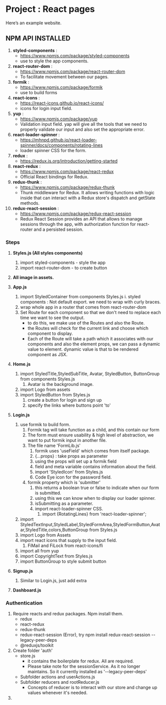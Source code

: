 # Project : React pages

Here’s an example website.

## NPM API INSTALLED

1. __styled-components__ :
    * <https://www.npmjs.com/package/styled-components>
    * use to style the app components.
2. __react-router-dom__ :
    * <https://www.npmjs.com/package/react-router-dom> 
    * To facilitate movement between our pages.
3. __formik__ :
   * <https://www.npmjs.com/package/formik> 
   * use to build forms
4. __react-icons__ :
   * <https://react-icons.github.io/react-icons/> 
   * icons for login input field.
5. __yup__ :
   * <https://www.npmjs.com/package/yup> 
   * Validation input field. yap will give all the tools that we need to properly validate our input and also set the appropriate error.
6. __react-loader-spinner__ :
   * <https://mhnpd.github.io/react-loader-spinner/docs/components/rotating-lines>
   * loader spinner CSS for the form.
7. __redux__ :
   * <https://redux.js.org/introduction/getting-started>
8. __react-redux__ :
   * <https://www.npmjs.com/package/react-redux>
   * Official React bindings for Redux.
9. __redux-thunk__ :
    * <https://www.npmjs.com/package/redux-thunk>
    * Thunk middleware for Redux. It allows writing functions with logic inside that can interact with a Redux store's dispatch and getState methods.
10. __redux-react-session__ :
    * <https://www.npmjs.com/package/redux-react-session>
    * Redux React Session provides an API that allows to manage sessions through the app, with authorization function for react-router and a persisted session.

### Steps

1. __Styles.js (All styles components)__
   1. import styled-components - style the app
   2. import react-router-dom - to create button

2. __All image in assets.__
3. __App.js__
    1. import StyledContainer from components Styles.js
        i. styled components : Not default export. we need to wrap with curly braces.
    2. wrap whole app in a router that comes from react-router-dom
    3. Set Route for each component so that we don't need to replace each time we want to see the output.
       * to do this, we make use of the Routes and also the Route.
       * the Routes will check for the current link and choose which component to display.
       * Each of the Route will take a path which it associates with our components and also the element props, we can pass a dynamic value to element. dynamic value is that to be rendered component as JSX.
4. __Home.js__
    1. import StyledTitle,StyledSubTitle, Avatar, StyledButton, ButtonGroup from components Styles.js
        1. Avatar is the background image.
    2. import Logo from assets
    3. import StyledButton from Styles.js
        1. create a button for login and sign up
        2. specify the links where buttons point 'to'
5. __Login.js__
    1. use formik to build form.
        1. Formik tag will take function as a child, and this contain our form
        2. The form must ensure usability & high level of abstraction, we want to put formik input in another file.
        3. The file name 'FormLib.js'
            1. formik uses 'useField' which comes from itself package.
            2. {...props} : take props as parameter
            3. using the props will set up a formik field
            4. field and meta variable contains information about the field.
            5. import 'StyledIcon' from Styles.js
            6. Code Eye icon for the password field.
        4. formik property which is 'submitter'
            1. this returns a boolean true or false to indicate when our form is submitted.
            2. using this we can know when to display our loader spinner.
            3. isSubmitting as a parameter.
            4. import react-loader-spinner CSS.
                1. import {RotatingLines} from 'react-loader-spinner';
    2. import StyledTextInput,StyledLabel,StyledFormArea,StyledFormButton,Avatar,StyledTitle,colors,ButtonGroup from Styles.js
    3. import Logo from Assets
    4. import react icons that supply to the input field.
        1. FiMail and FiLock from react-icons/fi
    5. import all from yup
    6. import CopyrightText from Styles.js
    7. import ButtonGroup to style submit button
6. __Signup.js__
    1. Similar to Login.js, just add extra
7. __Dashboard.js__

### Authentication
  
1. Require reacts and redux packages. Npm install them.
    * redux
    * react-redux
    * redux-thunk
    * redux-react-session (Error), try npm install redux-react-session --legacy-peer-deps
    * @reduxjs/toolkit
2. Create folder 'auth'
    * store.js
      * it contains the boilerplate for redux. All are required.
      * Please take note for the sessionService. As it no longer maintains. So it currently installed as '--legacy-peer-deps'
    * Subfolder actions and userActions.js
    * Subfolder reducers and rootReducer.js
      * Concepts of reducer is to interact with our store and change up values whenever it's needed.
3. 